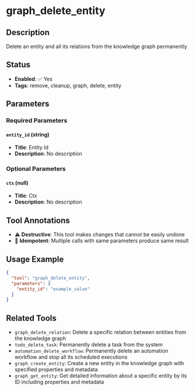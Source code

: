 # graph_delete_entity

## Description
Delete an entity and all its relations from the knowledge graph permanently

## Status
- **Enabled**: ✅ Yes
- **Tags**: remove, cleanup, graph, delete, entity

## Parameters

### Required Parameters

#### `entity_id` (string)
- **Title**: Entity Id
- **Description**: No description

### Optional Parameters

#### `ctx` (null)
- **Title**: Ctx
- **Description**: No description

## Tool Annotations

- ⚠️ **Destructive**: This tool makes changes that cannot be easily undone
- 🔄 **Idempotent**: Multiple calls with same parameters produce same result

## Usage Example

```json
{
  "tool": "graph_delete_entity",
  "parameters": {
    "entity_id": "example_value"
  }
}
```

## Related Tools

- `graph_delete_relation`: Delete a specific relation between entities from the knowledge graph
- `todo_delete_task`: Permanently delete a task from the system
- `automation_delete_workflow`: Permanently delete an automation workflow and stop all its scheduled executions
- `graph_create_entity`: Create a new entity in the knowledge graph with specified properties and metadata
- `graph_get_entity`: Get detailed information about a specific entity by its ID including properties and metadata

